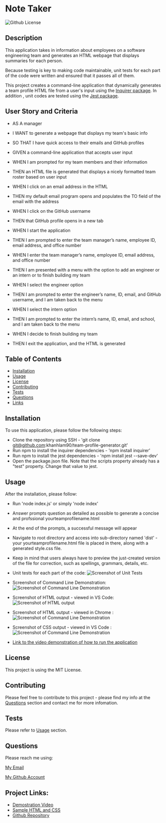 # Note Taker

![Github License](https://img.shields.io/static/v1?label=License&message=MIT&color=blue&style=for-the-badge)

## Description
This application takes in information about employees on a software engineering team and generates an HTML webpage that displays summaries for each person. 

Because testing is key to making code maintainable, unit tests for each part of the code were written and ensured that it passes all of them.

This project creates a command-line application that dynamically generates a team profile HTML file from a user's input using the [Inquirer package](https://www.npmjs.com/package/inquirer). In addition , unit codes are tested using the [Jest package](https://jestjs.io/docs/getting-started).

## User Story and Criteria
- AS A manager
- I WANT to generate a webpage that displays my team's basic info
- SO THAT I have quick access to their emails and GitHub profiles

- GIVEN a command-line application that accepts user input
- WHEN I am prompted for my team members and their information
- THEN an HTML file is generated that displays a nicely formatted team roster based on user input
- WHEN I click on an email address in the HTML
- THEN my default email program opens and populates the TO field of the email with the address
- WHEN I click on the GitHub username
- THEN that GitHub profile opens in a new tab
- WHEN I start the application
- THEN I am prompted to enter the team manager’s name, employee ID, email address, and office number
- WHEN I enter the team manager’s name, employee ID, email address, and office number
- THEN I am presented with a menu with the option to add an engineer or an intern or to finish building my team
- WHEN I select the engineer option
- THEN I am prompted to enter the engineer’s name, ID, email, and GitHub username, and I am taken back to the menu
- WHEN I select the intern option
- THEN I am prompted to enter the intern’s name, ID, email, and school, and I am taken back to the menu
- WHEN I decide to finish building my team
- THEN I exit the application, and the HTML is generated

## Table of Contents

* [Installation](#installation)
* [Usage](#usage)
* [License](#license)
* [Contributing](#contributing)
* [Tests](#tests)
* [Questions](#questions)
* [Links](#links)

## Installation

To use this application, please follow the following steps:
- Clone the repository using SSH - 'git clone git@github.com:khanhlam90/team-profile-generator.git'
- Run npm to install the inquirer dependencies - 'npm install inquirer'
- Run npm to install the jest dependencies - 'npm install jest --save-dev'
- Open the package.json file. Note that the scripts property already has a "test" property. Change that value to jest.

## Usage 
After the installation, please follow:
- Run 'node index.js' or simply 'node index'
- Answer prompts question as detailed as possible to generate a concise and profssional yourteamprofilename.html
- At the end of the prompts, a successful message will appear
- Navigate to root directory and access into sub-directory named 'dist' - your yourteamprofilename.html file is placed in there, along with a generated style.css file.
- Keep in mind that users always have to preview the just-created version of the file for correction, such as spellings, grammars, details, etc.
- Unit tests for each part of the code:
![Screenshot of Unit Tests](./assets/images/demonstration-0.png)
- Screenshot of Command Line Demonstration:
![Screenshot of Command Line Demonstration](./assets/images/demonstration-1.png)
- Screenshot of HTML output - viewed in VS Code:
![Screenshot of HTML output](./assets/images/demonstration-2.png)
- Screenshot of HTML output - viewed in Chrome :
![Screenshot of Command Line Demonstration](./assets/images/demonstration-3.png)
- Screenshot of CSS output - viewed in VS Code :
![Screenshot of Command Line Demonstration](./assets/images/demonstration-4.png)

- [Link to the video demonstration of how to run the application](https://drive.google.com/file/d/1y3yGShZRISBJmTXW_OxaevSzJEC0NNS8/view?usp=sharing)

## License

This project is using the MIT License.

## Contributing

Please feel free to contribute to this project - please find my info at the [Questions](#questions) section and contact me for more infomation.

## Tests

Please refer to [Usage](#usage) section.

## Questions

Please reach me using:

<a href = "mailto:khanhlam1990@yahoo.com"> My Email </a>

[My Github Account](https://github.com/khanhlam90)

## Project Links:
* [Demostration Video](https://drive.google.com/file/d/1y3yGShZRISBJmTXW_OxaevSzJEC0NNS8/view?usp=sharing)
* [Sample HTML and CSS](./dist)
* [Github Repository](https://github.com/khanhlam90/team-profile-generator.git)


